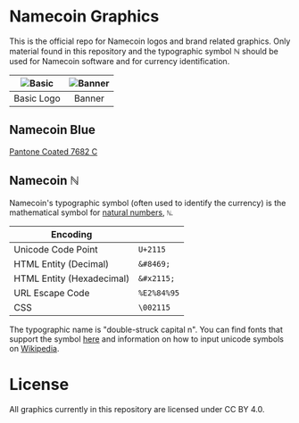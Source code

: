 Namecoin Graphics
=================
This is the official repo for Namecoin logos and brand related graphics.  Only material found in this repository and the typographic symbol ℕ should be used for Namecoin software and for currency identification.

|![Basic][basic]|![Banner][banner]|
| :-----------: | :-------------: |
| Basic Logo    | Banner          |

[basic]: https://github.com/phelixnmc/namecoin-graphics/blob/master/png/namecoin-coin_100px.png?raw=true
[banner]: https://github.com/phelixnmc/namecoin-graphics/blob/master/png/namecoin-banner_500px.png?raw=true

## Namecoin Blue

[Pantone Coated 7682 C](http://rgb.to/pantone/coated/7682-c)

## Namecoin ℕ

Namecoin's typographic symbol (often used to identify the currency) is the mathematical symbol for [natural numbers](http://en.wikipedia.org/wiki/Natural_number#Notation), `ℕ`.

| Encoding                  |             |
|---------------------------|-------------|
| Unicode Code Point        | `U+2115`    |
| HTML Entity (Decimal)     | `&#8469;`   |
| HTML Entity (Hexadecimal) | `&#x2115;`  |
| URL Escape Code           | `%E2%84%95` |
| CSS                       | `\002115`   |

The typographic name is "double-struck capital n".  You can find fonts that support the symbol [here](http://www.fileformat.info/info/unicode/char/2115/fontsupport.htm) and information on how to input unicode symbols on [Wikipedia](http://en.wikipedia.org/wiki/Unicode_input).

License
=======

All graphics currently in this repository are licensed under CC BY 4.0.
